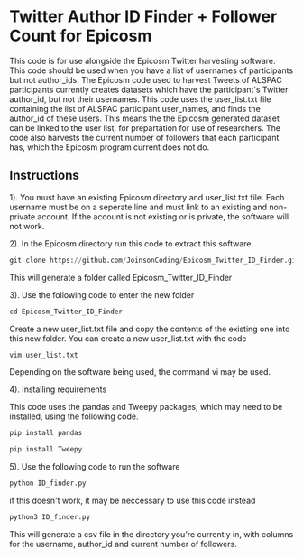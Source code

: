 # Twitter Author ID Finder + Follower Count for Epicosm

This code is for use alongside the Epicosm Twitter harvesting software. This code should be used when you have a list of usernames of participants but not author_ids. The Epicosm code used to harvest Tweets of ALSPAC participants currently creates datasets which have the participant's Twitter author_id, but not their usernames. This code uses the user_list.txt file containing the list of ALSPAC participant user_names, and finds the author_id of these users. This means the the Epicosm generated dataset can be linked to the user list, for prepartation for use of researchers. The code also harvests the current number of followers that each participant has, which the Epicosm program current does not do.

## Instructions

1). You must have an existing Epicosm directory and user_list.txt file. Each username must be on a seperate line and must link to an existing and non-private account. If the account is not existing or is private, the software will not work. 

2). In the Epicosm directory run this code to extract this software. 

```python
git clone https://github.com/JoinsonCoding/Epicosm_Twitter_ID_Finder.git 
```

This will generate a folder called Epicosm_Twitter_ID_Finder

3). Use the following code to enter the new folder

```python
cd Epicosm_Twitter_ID_Finder
```

Create a new user_list.txt file and copy the contents of the existing one into this new folder. You can create a new user_list.txt with the code

```python
vim user_list.txt
```

Depending on the software being used, the command vi may be used. 

4). Installing requirements

This code uses the pandas and Tweepy packages, which may need to be installed, using the following code. 

```python
pip install pandas
```

```python
pip install Tweepy
```

5). Use the following code to run the software

```python
python ID_finder.py
```

if this doesn't work, it may be neccessary to use this code instead

```python
python3 ID_finder.py
```

This will generate a csv file in the directory you're currently in, with columns for the username, author_id and current number of followers. 
